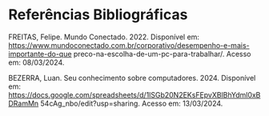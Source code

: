 # Referências Bibliográficas

FREITAS,  Felipe.  Mundo  Conectado.  2022.  Disponível  em:  https://www.mundoconectado.com.br/corporativo/desempenho-e-mais-importante-do-que preco-na-escolha-de-um-pc-para-trabalhar/.  Acesso  em:  08/03/2024.   

BEZERRA, Luan. Seu conhecimento sobre computadores. 2024. Disponível em:  https://docs.google.com/spreadsheets/d/1lSGb20N2EKsFEpvXBlBhYdml0xBDRamMn 54cAg_nbo/edit?usp=sharing. Acesso em: 13/03/2024. 
